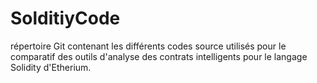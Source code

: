 # SolditiyCode
répertoire Git contenant les différents codes source utilisés pour le comparatif des outils d'analyse des contrats intelligents pour le langage Solidity d'Etherium.
